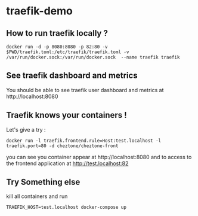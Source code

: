 # traefik-demo

## How to run traefik locally ?

`docker run -d -p 8080:8080 -p 82:80 -v $PWD/traefik.toml:/etc/traefik/traefik.toml -v /var/run/docker.sock:/var/run/docker.sock  --name traefik traefik`

## See traefik dashboard and metrics

You should be able to see traefik user dashboard and metrics at http://localhost:8080

## Traefik knows your containers !

Let's give a try :

`docker run -l traefik.frontend.rule=Host:test.localhost -l traefik.port=80 -d cheztone/cheztone-front`

you can see you container appear at http://localhost:8080 and to access to the frontend application at http://test.localhost:82

## Try Something else

kill all containers and run

`TRAEFIK_HOST=test.localhost docker-compose up`




